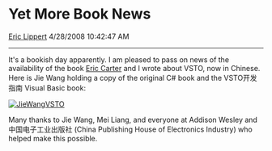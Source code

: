 <div id="page">

# Yet More Book News

[Eric Lippert](https://social.msdn.microsoft.com/profile/Eric%20Lippert) 4/28/2008 10:42:47 AM

-----

<div id="content">

<div class="mine">

It's a bookish day apparently. I am pleased to pass on news of the availability of the book [Eric Carter](http://blogs.msdn.com/eric_carter/) and I wrote about VSTO, now in Chinese. Here is Jie Wang holding a copy of the original C\# book and the VSTO开发指南 Visual Basic book:

[![JieWangVSTO](https://msdnshared.blob.core.windows.net/media/TNBlogsFS/BlogFileStorage/blogs_msdn/ericlippert/WindowsLiveWriter/YetMoreBookNews_6CDD/JieWangVSTO_thumb.jpg)](https://msdnshared.blob.core.windows.net/media/TNBlogsFS/BlogFileStorage/blogs_msdn/ericlippert/WindowsLiveWriter/YetMoreBookNews_6CDD/JieWangVSTO_2.jpg)

Many thanks to Jie Wang, Mei Liang, and everyone at Addison Wesley and 中国电子工业出版社 (China Publishing House of Electronics Industry) who helped make this possible.

</div>

</div>

</div>

